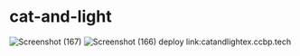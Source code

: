 # cat-and-light
![Screenshot (167)](https://github.com/user-attachments/assets/e5fa89f3-e48e-4cb5-a64c-02a45509ff78)
![Screenshot (166)](https://github.com/user-attachments/assets/7335d9d7-e410-4bef-97c2-e2e60fc84d42)
deploy link:catandlightex.ccbp.tech
